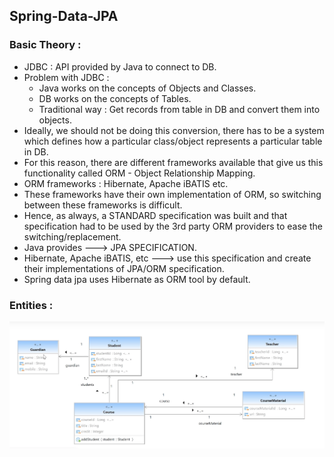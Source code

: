 ## Spring-Data-JPA

### Basic Theory : 

- JDBC : API provided by Java to connect to DB.
- Problem with JDBC :
    - Java works on the concepts of Objects and Classes.
    - DB works on the concepts of Tables.
    - Traditional way : Get records from table in DB and convert them into objects.
- Ideally, we should not be doing this conversion, there has to be a system which defines how a particular class/object represents a particular table in DB.
- For this reason, there are different frameworks available that give us this functionality called ORM - Object Relationship Mapping.
- ORM frameworks : Hibernate, Apache iBATIS etc. 
- These frameworks have their own implementation of ORM, so switching between these frameworks is difficult.
- Hence, as always, a STANDARD specification was built and that specification had to be used by the 3rd party ORM providers to ease the switching/replacement.
- Java provides ---> JPA SPECIFICATION.
- Hibernate, Apache iBATIS, etc ---> use this specification and create their implementations of JPA/ORM specification.
- Spring data jpa uses Hibernate as ORM tool by default.

### Entities :
![Image1](https://github.com/Mnyu/spring-data-jpa/blob/main/src/main/resources/static/entities.png)